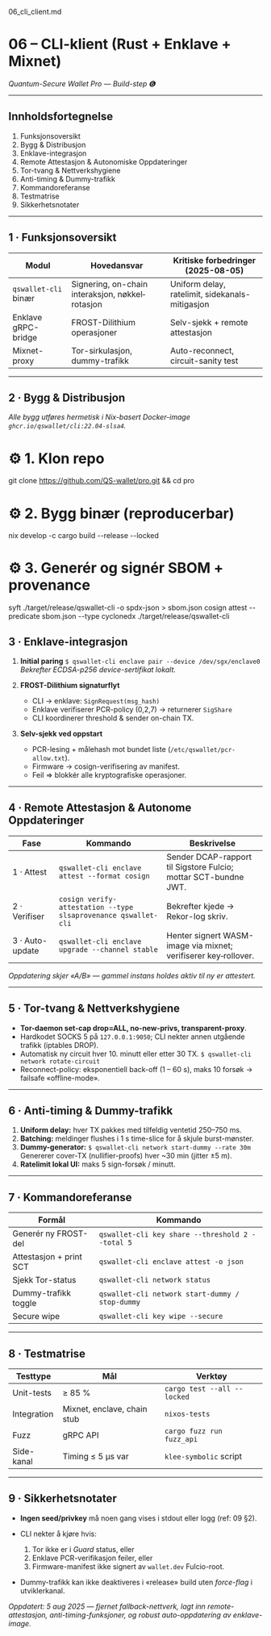 06\_cli\_client.md

# 06 – CLI-klient (Rust + Enklave + Mixnet)

*Quantum-Secure Wallet Pro — Build-step ➏*

---

## Innholdsfortegnelse

1. Funksjonsoversikt
2. Bygg & Distribusjon
3. Enklave-integrasjon
4. Remote Attestasjon & Autonomi­ske Oppdateringer
5. Tor-tvang & Nettverks­hygiene
6. Anti-timing & Dummy-trafikk
7. Kommando­referanse
8. Test­matrise
9. Sikkerhets­notater

---

## 1 · Funksjonsoversikt

| Modul                | Hovedansvar                                      | Kritiske forbedringer (2025-08-05)               |
| -------------------- | ------------------------------------------------ | ------------------------------------------------ |
| `qswallet-cli` binær | Signering, on-chain interaksjon, nøkkel­rotasjon | Uniform delay, ratelimit, side­kanals-mitigasjon |
| Enklave gRPC-bridge  | FROST-Dilithium operasjoner                      | Selv-sjekk + remote attestasjon                  |
| Mixnet-proxy         | Tor-sirkulasjon, dummy-trafikk                   | Auto-reconnect, circuit-sanity test              |

---

## 2 · Bygg & Distribusjon

*Alle bygg utføres hermetisk i Nix-basert Docker-image `ghcr.io/qswallet/cli:22.04-slsa4`.*

# ⚙️ 1. Klon repo
git clone https://github.com/QS-wallet/pro.git && cd pro

# ⚙️ 2. Bygg binær (reprodu­cerbar)
nix develop -c cargo build --release --locked

# ⚙️ 3. Generér og signér SBOM + provenance
syft ./target/release/qswallet-cli -o spdx-json > sbom.json
cosign attest --predicate sbom.json --type cyclonedx ./target/release/qswallet-cli

## 3 · Enklave-integrasjon

1. **Initial paring**
   `$ qswallet-cli enclave pair --device /dev/sgx/enclave0`
   *Bekrefter ECDSA-p256 device-sertifikat lokalt.*

2. **FROST-Dilithium signaturflyt**

   * CLI → enklave: `SignRequest(msg_hash)`
   * Enklave verifiserer PCR-policy (0,2,7) → returnerer `SigShare`
   * CLI koordinerer threshold & sender on-chain TX.

3. **Selv-sjekk ved oppstart**

   * PCR-lesing + målehash mot bundet liste (`/etc/qswallet/pcr-allow.txt`).
   * Firmware → cosign-verifisering av manifest.
   * Feil ⇒ blokkér alle kryptografiske operasjoner.

---

## 4 · Remote Attestasjon & Autonome Oppdateringer

| Fase            | Kommando                                                       | Beskrivelse                                                     |
| --------------- | -------------------------------------------------------------- | --------------------------------------------------------------- |
| 1 · Attest      | `qswallet-cli enclave attest --format cosign`                  | Sender DCAP-rapport til Sigstore Fulcio; mottar SCT-bundne JWT. |
| 2 · Verifiser   | `cosign verify-attestation --type slsaprovenance qswallet-cli` | Bekrefter kjede → Rekor-log skriv.                              |
| 3 · Auto-update | `qswallet-cli enclave upgrade --channel stable`                | Henter signert WASM-image via mixnet; verifiserer key‐rollover. |

*Oppdatering skjer «A/B» — gammel instans holdes aktiv til ny er attestert.*

---

## 5 · Tor-tvang & Nettverks­hygiene

* **Tor-daemon set-cap drop=ALL, no-new-privs, transparent-proxy**.
* Hardkodet SOCKS 5 på `127.0.0.1:9050`; CLI nekter annen utgående trafikk (iptables DROP).
* Automatisk ny circuit hver 10. minutt eller etter 30 TX.
  `$ qswallet-cli network rotate-circuit`
* Reconnect-policy: eksponentiell back-off (1 – 60 s), maks 10 forsøk → failsafe «offline-mode».

---

## 6 · Anti-timing & Dummy-trafikk

1. **Uniform delay:** hver TX pakkes med tilfeldig ventetid 250–750 ms.
2. **Batching:** meldinger flushes i 1 s time-slice for å skjule burst-mønster.
3. **Dummy-generator:**
   `$ qswallet-cli network start-dummy --rate 30m`
   Genererer cover-TX (nullifier-proofs) hver \~30 min (jitter ±5 m).
4. **Ratelimit lokal UI:** maks 5 sign-forsøk / minutt.

---

## 7 · Kommando­referanse

| Formål                  | Kommando                                         |
| ----------------------- | ------------------------------------------------ |
| Generér ny FROST-del    | `qswallet-cli key share --threshold 2 --total 5` |
| Attestasjon + print SCT | `qswallet-cli enclave attest -o json`            |
| Sjekk Tor-status        | `qswallet-cli network status`                    |
| Dummy-trafikk toggle    | `qswallet-cli network start-dummy / stop-dummy`  |
| Secure wipe             | `qswallet-cli key wipe --secure`                 |

---

## 8 · Test­matrise

| Testtype    | Mål                         | Verktøy                     |
| ----------- | --------------------------- | --------------------------- |
| Unit-tests  | ≥ 85 %                      | `cargo test --all --locked` |
| Integration | Mixnet, enclave, chain stub | `nixos-tests`               |
| Fuzz        | gRPC API                    | `cargo fuzz run fuzz_api`   |
| Side-kanal  | Timing ≤ 5 µs var           | `klee-symbolic` script      |

---

## 9 · Sikkerhets­notater

* **Ingen seed/privkey** må noen gang vises i stdout eller logg (ref: 09 §2).
* CLI nekter å kjøre hvis:

  1. Tor ikke er i *Guard* status, eller
  2. Enklave PCR-verifikasjon feiler, eller
  3. Firmware-manifest ikke signert av `wallet.dev` Fulcio-root.
* Dummy-trafikk kan ikke deaktiveres i «release» build uten *force-flag* i utviklerkanal.

*Oppdatert: 5 aug 2025 — fjernet fallback-nettverk, lagt inn remote-attestasjon, anti-timing-funksjoner, og robust auto-oppdatering av enklave-image.*

